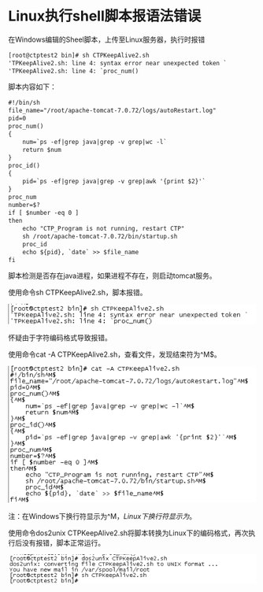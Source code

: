 # Linux执行shell脚本报语法错误

在Windows编辑的Sheel脚本，上传至Linux服务器，执行时报错
```shell
[root@ctptest2 bin]# sh CTPKeepAlive2.sh
'TPKeepAlive2.sh: line 4: syntax error near unexpected token `
'TPKeepAlive2.sh: line 4: `proc_num()
```
脚本内容如下：
```shell
#!/bin/sh
file_name="/root/apache-tomcat-7.0.72/logs/autoRestart.log"
pid=0
proc_num()
{
    num=`ps -ef|grep java|grep -v grep|wc -l`
    return $num
}
proc_id()
{
    pid=`ps -ef|grep java|grep -v grep|awk '{print $2}'`
}
proc_num
number=$?
if [ $number -eq 0 ]
then
    echo "CTP_Program is not running, restart CTP"
    sh /root/apache-tomcat-7.0.72/bin/startup.sh
    proc_id
    echo ${pid}, `date` >> $file_name
fi
```
脚本检测是否存在java进程，如果进程不存在，则启动tomcat服务。

使用命令sh CTPKeepAlive2.sh，脚本报错。

<img src="./images/Snipaste_2020-10-16_18-02-26.png" sytle="zoom:80%" sytle="center">

怀疑由于字符编码格式导致报错。

使用命令cat -A  CTPKeepAlive2.sh，查看文件，发现结束符为^M$。

<img src="./images/Snipaste_2020-10-16_18-06-46.png" sytle="zoom:80%" sytle="center">

注：在Windows下换行符显示为^M$，Linux下换行符显示为$。

使用命令dos2unix CTPKeepAlive2.sh将脚本转换为Linux下的编码格式，再次执行后没有报错，脚本正常运行。

<img src="./images/Snipaste_2020-10-16_18-09-29.png" sytle="zoom:80%" sytle="center">